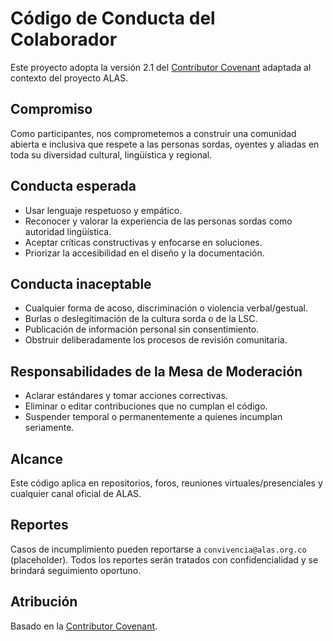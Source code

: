# Código de Conducta del Colaborador

Este proyecto adopta la versión 2.1 del [Contributor Covenant](https://www.contributor-covenant.org) adaptada al contexto del proyecto ALAS.

## Compromiso
Como participantes, nos comprometemos a construir una comunidad abierta e inclusiva que respete a las personas sordas, oyentes y aliadas en toda su diversidad cultural, lingüística y regional.

## Conducta esperada
- Usar lenguaje respetuoso y empático.
- Reconocer y valorar la experiencia de las personas sordas como autoridad lingüística.
- Aceptar críticas constructivas y enfocarse en soluciones.
- Priorizar la accesibilidad en el diseño y la documentación.

## Conducta inaceptable
- Cualquier forma de acoso, discriminación o violencia verbal/gestual.
- Burlas o deslegitimación de la cultura sorda o de la LSC.
- Publicación de información personal sin consentimiento.
- Obstruir deliberadamente los procesos de revisión comunitaria.

## Responsabilidades de la Mesa de Moderación
- Aclarar estándares y tomar acciones correctivas.
- Eliminar o editar contribuciones que no cumplan el código.
- Suspender temporal o permanentemente a quienes incumplan seriamente.

## Alcance
Este código aplica en repositorios, foros, reuniones virtuales/presenciales y cualquier canal oficial de ALAS.

## Reportes
Casos de incumplimiento pueden reportarse a `convivencia@alas.org.co` (placeholder). Todos los reportes serán tratados con confidencialidad y se brindará seguimiento oportuno.

## Atribución
Basado en la [Contributor Covenant](https://www.contributor-covenant.org/version/2/1/code_of_conduct/).
